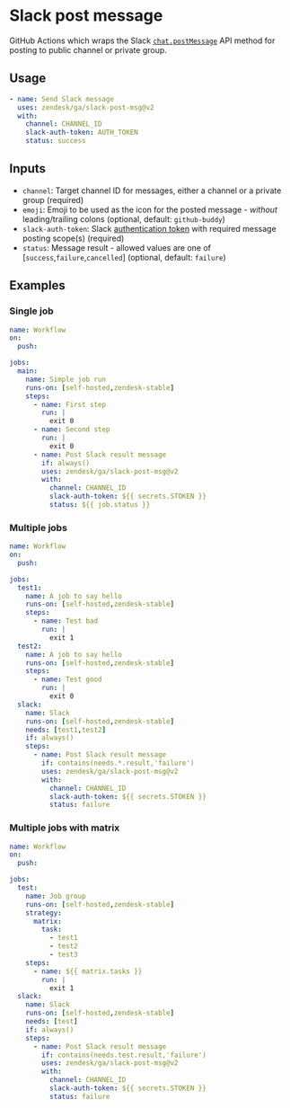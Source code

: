 # Slack post message

GitHub Actions which wraps the Slack [`chat.postMessage`](https://api.slack.com/methods/chat.postMessage) API method for posting to public channel or private group.

## Usage

```yaml
- name: Send Slack message
  uses: zendesk/ga/slack-post-msg@v2
  with:
    channel: CHANNEL_ID
    slack-auth-token: AUTH_TOKEN
    status: success
```

## Inputs

- `channel`: Target channel ID for messages, either a channel or a private group (required)
- `emoji`: Emoji to be used as the icon for the posted message - _without_ leading/trailing colons (optional, default: `github-buddy`)
- `slack-auth-token`: Slack [authentication token](https://api.slack.com/methods/chat.postMessage#arg_token) with required message posting scope(s) (required)
- `status`: Message result - allowed values are one of [`success`,`failure`,`cancelled`] (optional, default: `failure`)

## Examples

### Single job

```yaml
name: Workflow
on:
  push:

jobs:
  main:
    name: Simple job run
    runs-on: [self-hosted,zendesk-stable]
    steps:
      - name: First step
        run: |
          exit 0
      - name: Second step
        run: |
          exit 0
      - name: Post Slack result message
        if: always()
        uses: zendesk/ga/slack-post-msg@v2
        with:
          channel: CHANNEL_ID
          slack-auth-token: ${{ secrets.STOKEN }}
          status: ${{ job.status }}
```

### Multiple jobs

```yaml
name: Workflow
on:
  push:

jobs:
  test1:
    name: A job to say hello
    runs-on: [self-hosted,zendesk-stable]
    steps:
      - name: Test bad
        run: |
          exit 1
  test2:
    name: A job to say hello
    runs-on: [self-hosted,zendesk-stable]
    steps:
      - name: Test good
        run: |
          exit 0
  slack:
    name: Slack
    runs-on: [self-hosted,zendesk-stable]
    needs: [test1,test2]
    if: always()
    steps:
      - name: Post Slack result message
        if: contains(needs.*.result,'failure')
        uses: zendesk/ga/slack-post-msg@v2
        with:
          channel: CHANNEL_ID
          slack-auth-token: ${{ secrets.STOKEN }}
          status: failure
```

### Multiple jobs with matrix

```yaml
name: Workflow
on:
  push:

jobs:
  test:
    name: Job group
    runs-on: [self-hosted,zendesk-stable]
    strategy:
      matrix:
        task:
          - test1
          - test2
          - test3
    steps:
      - name: ${{ matrix.tasks }}
        run: |
          exit 1
  slack:
    name: Slack
    runs-on: [self-hosted,zendesk-stable]
    needs: [test]
    if: always()
    steps:
      - name: Post Slack result message
        if: contains(needs.test.result,'failure')
        uses: zendesk/ga/slack-post-msg@v2
        with:
          channel: CHANNEL_ID
          slack-auth-token: ${{ secrets.STOKEN }}
          status: failure
```
